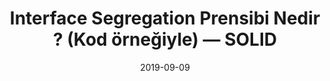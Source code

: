 ---
title: 'Interface Segregation Prensibi Nedir ? (Kod örneğiyle) — SOLID'
cover: ./image.png
link: https://gokhana.medium.com/interface-segregation-prensibi-nedir-kod-%C3%B6rne%C4%9Fiyle-soli%CC%87d-ac0fd6812ecf
date: 2019-09-09
description: 'Sorumlulukların hepsini tek bir arayüze toplamak yerine daha özelleştirilmiş birden fazla arayüz oluşturmayı tercih etmemizi söyleyen prensiptir...'
tags: ['solid','medium']
---